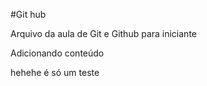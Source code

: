 #Git hub

Arquivo da aula de Git e Github para iniciante

Adicionando conteúdo

hehehe é só um teste